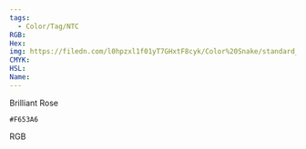```yaml
---
tags:
  - Color/Tag/NTC
RGB:
Hex:
img: https://filedn.com/l0hpzxl1f01yT7GHxtF8cyk/Color%20Snake/standard_csv_to_svg//F653A6.svg
CMYK:
HSL:
Name:
---
```

Brilliant Rose
```palette
#F653A6
```
RGB
